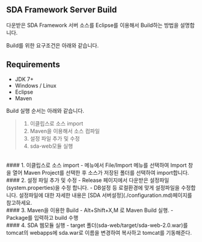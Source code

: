 ## SDA Framework Server Build

다운받은 SDA Framework 서버 소스를 Eclipse를 이용해서 Build하는 방법을 설명합니다.

Build를 위한 요구조건은 아래와 같습니다.

## Requirements
* JDK 7+
* Windows / Linux
* Eclipse
* Maven

Build 실행 순서는 아래와 같습니다.

> 1. 이클립스로 소스 import
> 2. Maven을 이용해서 소스 컴파일
> 3. 설정 파일 추가 및 수정
> 4. sda-web모듈 실행

<br>
#### 1. 이클립스로 소스 import
- 메뉴에서 File/Import 메뉴를 선택하여 Import 창을 열어  Maven Project를 선택한 후 소스가 저장된 폴더를 선택하여 import합니다.

<br>
#### 2. 설정 파일 추가 및 수정
- Release 페이지에서 다운받은 설정파일(system.properties)을 수정 합니다.
- DB설정 등 로컬환경에 맞게 설정파일을 수정합니다. 설정파일에 대한 자세한 내용은 [SDA 서버설정](./configuration.md)페이지를 참고하세요.

<br>
#### 3. Maven을 이용한 Build
- Alt+Shift+X,M 로 Maven Build 실행.
- Package를 입력하고 build 수행

<br>
#### 4. SDA 웹모듈 실행
- target 폴더(sda-web/target/sda-web-2.0.war)를 tomcat의 webapps에 sda.war로 이름을 변경하여 복사하고 tomcat를 기동해준다.